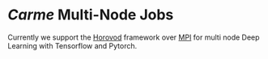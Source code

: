 
# *Carme* Multi-Node Jobs

Currently we support the [Horovod](HowTo_Horovod.md) framework over [MPI](HowTo_MPI.md) for multi node Deep Learning with Tensorflow and Pytorch.
